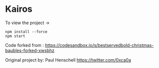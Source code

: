 # Kairos

To view the project ->

```
npm install --force
npm start
```

Code forked from :
https://codesandbox.io/s/bestservedbold-christmas-baubles-forked-xwsbhz

Original project by:
Paul Henschell
https://twitter.com/0xca0a
